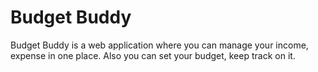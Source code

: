 # Budget Buddy

Budget Buddy is a web application where you can manage your income, expense in one place. Also you can set your budget, keep track on it.
